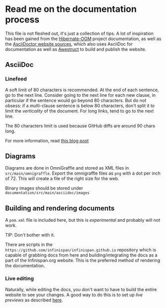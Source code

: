 # Read me on the documentation process

This file is not fleshed out, it's just a collection of tips.
A lot of inspiration has been gained from the 
[Hibernate-OGM](https://github.com/hibernate/hibernate-ogm/tree/master/hibernate-ogm-documentation) 
project documentation, as well as the [AsciiDoctor website sources](https://github.com/asciidoctor/asciidoctor.org),
which also uses AsciiDoc for documentation as well as 
[Awestruct](http://www.awestruct.org) to build and publish
the website.

## AsciiDoc

### Linefeed

A soft limit of 80 characters is recommended.
At the end of each sentence, go to the next line.
Consider going to the next line for each new clause,
in particular if the sentence would go beyond 80 characters.
But do not obsess: if a multi-clause sentence is below 80 characters,
don't split it to limit the _verticality_ of the document.
For long links, tend to go to the next line.

The 80 characters limit is used because GitHub diffs are around 90 chars long.

For more information, read
[this blog post](http://emmanuelbernard.com/blog/2013/08/08/one-line-per-idea/)

## Diagrams

Diagrams are done in OmniGraffle and stored as XML files in `src/main/omnigraffle`.
Export the omnigraffle files as `png` with a dot per inch of 72. This will create
a file of the right size for the web.

Binary images should be stored under `documentation/src/main/asciidoc/images`

## Building and rendering documents
A `pom.xml` file is included here, but this is _*experimental*_ and probably will
not work.

TIP: Don't bother with it.

There are scripts in the `https://github.com/infinispan/infinispan.github.io`
repository which is capable of grabbing docs from here and building/integrating
the docs as a part of the Infinispan.org website.  This is the preferred method
of rendering the documentation.

### Live editing
Naturally, while editing the docs, you don't want to have to build the entire
website to see your changes.  A good way to do this is to set up _live previews_
as described [here](http://asciidoctor.org/docs/editing-asciidoc-with-live-preview/).
